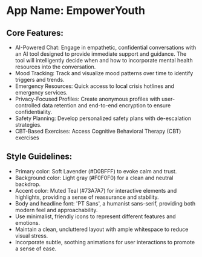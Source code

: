 # **App Name**: EmpowerYouth

## Core Features:

- AI-Powered Chat: Engage in empathetic, confidential conversations with an AI tool designed to provide immediate support and guidance. The tool will intelligently decide when and how to incorporate mental health resources into the conversation.
- Mood Tracking: Track and visualize mood patterns over time to identify triggers and trends.
- Emergency Resources: Quick access to local crisis hotlines and emergency services.
- Privacy-Focused Profiles: Create anonymous profiles with user-controlled data retention and end-to-end encryption to ensure confidentiality.
- Safety Planning: Develop personalized safety plans with de-escalation strategies.
- CBT-Based Exercises: Access Cognitive Behavioral Therapy (CBT) exercises

## Style Guidelines:

- Primary color: Soft Lavender (#D0BFFF) to evoke calm and trust.
- Background color: Light gray (#F0F0F0) for a clean and neutral backdrop.
- Accent color: Muted Teal (#73A7A7) for interactive elements and highlights, providing a sense of reassurance and stability.
- Body and headline font: 'PT Sans', a humanist sans-serif, providing both modern feel and approachability.
- Use minimalist, friendly icons to represent different features and emotions.
- Maintain a clean, uncluttered layout with ample whitespace to reduce visual stress.
- Incorporate subtle, soothing animations for user interactions to promote a sense of ease.